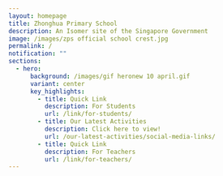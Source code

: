 ```yaml
---
layout: homepage
title: Zhonghua Primary School
description: An Isomer site of the Singapore Government
image: /images/zps official school crest.jpg
permalink: /
notification: ""
sections:
  - hero:
      background: /images/gif heronew 10 april.gif
      variant: center
      key_highlights:
        - title: Quick Link
          description: For Students
          url: /link/for-students/
        - title: Our Latest Activities
          description: Click here to view!
          url: /our-latest-activities/social-media-links/
        - title: Quick Link
          description: For Teachers
          url: /link/for-teachers/
---
```

